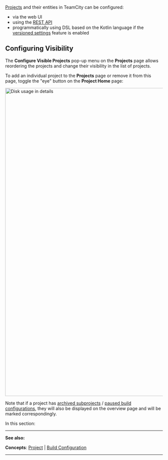[//]: # (title: Managing Projects and Build Configurations)
[//]: # (auxiliary-id: Managing Projects and Build Configurations)
[Projects](project.md) and their entities in TeamCity can be configured:
* via the web UI
* using the [REST API](rest-api.md)
* programmatically using DSL based on the Kotlin language if the [versioned settings](storing-project-settings-in-version-control.md) feature is enabled

## Configuring Visibility

The __Configure Visible Projects__ pop-up menu on the __Projects__ page allows reordering the projects and change their visibility in the list of projects.

To add an individual project to the __Projects__ page or remove it from this page, toggle the "eye" button on the __Project Home__ page:

<img src="eye-button.png" width="986" alt="Disk usage in details"/>

Note that if a project has [archived subprojects](archiving-projects.md) / [paused build configurations](build-configuration.md#Pausing+%2F+Activating+several+build+configurations+of+a+project), they will also be displayed on the overview page and will be marked correspondingly.


In this section:

<toc>
</toc>

__  __

__See also:__

__Concepts__: [Project](project.md) | [Build Configuration](build-configuration.md)

__ __